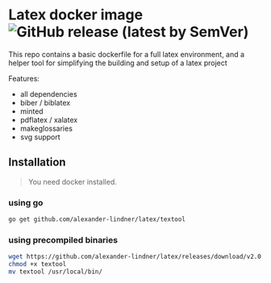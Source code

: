 # Latex docker image ![GitHub release (latest by SemVer)](https://img.shields.io/github/downloads/alexander-lindner/latex/v2.0.0-7/total?style=flat-square)

This repo contains a basic dockerfile for a full latex environment, and a helper tool for simplifying
the building and setup of a latex project

Features:
* all dependencies
* biber / biblatex
* minted
* pdflatex / xalatex
* makeglossaries
* svg support

## Installation

> You need docker installed.

### using go
```bash
go get github.com/alexander-lindner/latex/textool
```

### using precompiled binaries

```bash
wget https://github.com/alexander-lindner/latex/releases/download/v2.0.0-7/textool-1.17.x -O textool
chmod +x textool
mv textool /usr/local/bin/
```